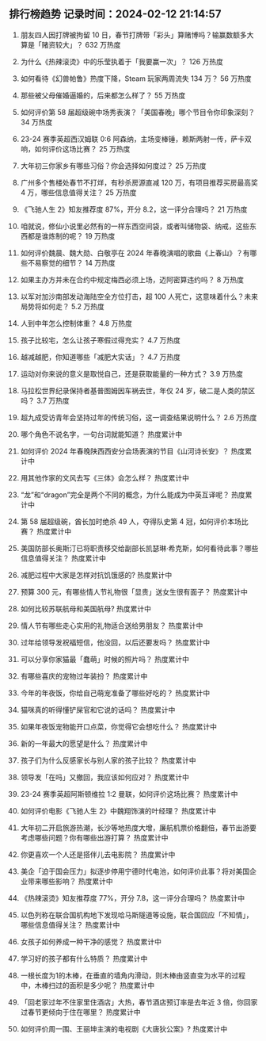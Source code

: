 
## 排行榜趋势 记录时间：2024-02-12 21:14:57
  
  1. 朋友四人因打牌被拘留 10 日，春节打牌带「彩头」算赌博吗？输赢数额多大算是「赌资较大」？ 632 万热度
    
  2. 为什么《热辣滚烫》中的乐莹执着于「我要赢一次」？ 126 万热度
    
  3. 如何看待《幻兽帕鲁》热度下降，Steam 玩家两周流失 134 万？ 56 万热度
    
  4. 那些被父母催婚逼婚的，后来都怎么样了？ 55 万热度
    
  5. 如何评价第 58 届超级碗中场秀表演？「美国春晚」哪个节目令你印象深刻？ 34 万热度
    
  6. 23-24 赛季英超西汉姆联 0:6 阿森纳，主场变棒锤，赖斯两射一传，萨卡双响，如何评价这场比赛？ 25 万热度
    
  7. 大年初三你家乡有哪些习俗？你会选择如何度过？ 25 万热度
    
  8. 广州多个售楼处春节不打烊，有秒杀房源直减 120 万，有项目推荐买房最高奖 4 万，哪些信息值得关注？ 25 万热度
    
  9. 《飞驰人生 2》知友推荐度 87%，开分 8.2，这一评分合理吗？ 21 万热度
    
  10. 咱就说，修仙小说里必然有的一样东西空间袋，或者叫储物袋、纳戒，这些东西都是谁炼制的呢？ 19 万热度
    
  11. 如何评价魏晨、魏大勋、白敬亭在 2024 年春晚演唱的歌曲《上春山》？有哪些不易察觉的细节？ 14 万热度
    
  12. 如果主办方并未在合约中规定梅西必须上场，迈阿密算违约吗？ 8 万热度
    
  13. 以军对加沙南部发动海陆空全方位打击，超 100 人死亡，这意味着什么？未来局势将如何走？ 5.2 万热度
    
  14. 人到中年怎么控制体重？ 4.8 万热度
    
  15. 孩子比较宅，怎么让孩子寒假过得充实？ 4.7 万热度
    
  16. 越减越肥，你知道哪些「减肥大实话」？ 4.7 万热度
    
  17. 运动对你来说的意义是取悦自己，还是获取能量的一种方式？ 3.9 万热度
    
  18. 马拉松世界纪录保持者基普图姆因车祸去世，年仅 24 岁，破二是人类的禁区吗？ 3.7 万热度
    
  19. 超九成受访青年会坚持过年的传统习俗，这一调查结果说明什么？ 2.6 万热度
    
  20. 哪个角色不说名字，一句台词就能知道？ 热度累计中
    
  21. 如何评价 2024 年春晚陕西西安分会场表演的节目《山河诗长安》？ 热度累计中
    
  22. 用其他作家的文风去写《三体》会怎么样？ 热度累计中
    
  23. “龙”和“dragon”完全是两个不同的概念，为什么能成为中英互译呢？ 热度累计中
    
  24. 第 58 届超级碗，酋长加时绝杀 49 人，夺得队史第 4 冠，如何评价本场比赛？ 热度累计中
    
  25. 美国防部长奥斯汀已将职责移交给副部长凯瑟琳·希克斯，如何看待此事？哪些信息值得关注？ 热度累计中
    
  26. 减肥过程中大家是怎样对抗饥饿感的? 热度累计中
    
  27. 预算 300 元，有哪些情人节礼物很「显贵」送女生很有面子？ 热度累计中
    
  28. 如何比较苏联航母和美国航母? 热度累计中
    
  29. 情人节有哪些走心实用的礼物适合送给男朋友？ 热度累计中
    
  30. 过年给领导发祝福短信，他没回，以后还要发吗？ 热度累计中
    
  31. 可以分享你家猫最「蠢萌」时候的照片吗？ 热度累计中
    
  32. 有哪些喜庆的宠物过年装扮？ 热度累计中
    
  33. 今年的年夜饭，你给自己萌宠准备了哪些好吃的？ 热度累计中
    
  34. 猫咪真的听得懂铲屎官和它说的话吗？ 热度累计中
    
  35. 如果年夜饭宠物能开口点菜，你觉得它会想吃什么？ 热度累计中
    
  36. 新的一年最大的愿望是什么？ 热度累计中
    
  37. 孩子们为什么反感家长与别人家的孩子比较？ 热度累计中
    
  38. 领导发「在吗」又撤回，我应该如何应对？ 热度累计中
    
  39. 23-24 赛季英超阿斯顿维拉 1:2 曼联，如何评价这场比赛？ 热度累计中
    
  40. 如何评价电影《飞驰人生 2》中魏翔饰演的叶经理？ 热度累计中
    
  41. 大年初二开启旅游热潮，长沙等地热度大增，廉航机票价格翻倍，春节出游要考虑哪些问题？你有哪些出游打算？ 热度累计中
    
  42. 你更喜欢一个人还是搭伴儿去电影院？ 热度累计中
    
  43. 美企「迫于国会压力」拟逐步停用宁德时代电池，如何评价此事？将对美国企业带来哪些影响？ 热度累计中
    
  44. 《热辣滚烫》知友推荐度 77%，开分 7.8，这一评分合理吗？ 热度累计中
    
  45. 以色列称在联合国机构地下发现哈马斯隧道等设施，联合国回应「不知情」，哪些信息值得关注？ 热度累计中
    
  46. 女孩子如何养成一种干净的感觉？ 热度累计中
    
  47. 学习好的孩子都有什么特质？ 热度累计中
    
  48. 一根长度为1的木棒，在垂直的墙角内滑动，则木棒由竖直变为水平的过程中，木棒扫过的面积是多少呢？ 热度累计中
    
  49. 「回老家过年不住家里住酒店」大热，春节酒店预订率是去年近 3 倍，你回家过春节更倾向于住在哪里？ 热度累计中
    
  50. 如何评价周一围、王丽坤主演的电视剧《大唐狄公案》? 热度累计中
    